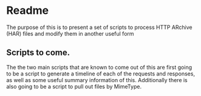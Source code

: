 # Readme
The purpose of this is to present a set of scripts to process HTTP ARchive (HAR) files and modify them in another useful form

## Scripts to come.
The the two main scripts that are known to come out of this are first going to be a script to generate a timeline of each of the requests and responses, as well as some useful summary information of this.
Additionally there is also going to be a script to pull out files by MimeType.
